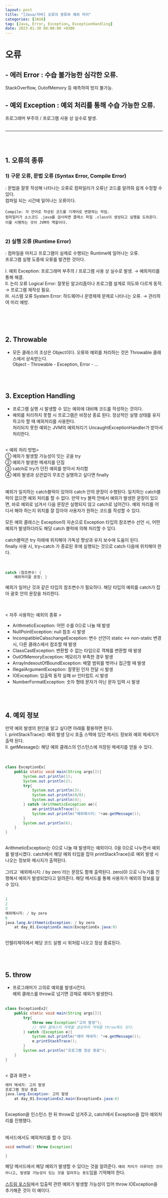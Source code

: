```yaml
---
layout: post
title: "[Java/자바] 오류의 종류와 예외 처리"
categories: [JAVA]
tag: [Java, Error, Exception, ExceptionHandling]
date: 2023-01-30 00:00:00 +0300
---
```


# 오류
## - 에러 Error : 수습 불가능한 심각한 오류.
StackOverflow, OutofMemory 등 예측하여 방지 불가능.
## - 예외 Exception : 예외 처리를 통해 수습 가능한 오류.
프로그래머 부주의 / 프로그램 사용 상 실수로 발생.
<br><br>

---

<br><br>

## 1. 오류의 종류
### 1) 구문 오류, 문법 오류 (Syntax Error, Compile Error)
 : 문법을 잘못 작성해 나타나는 오류로 컴파일러가 오류난 코드를 알려줘 쉽게 수정할 수 있다.<br> 컴파일 되는 시간에 일어나는 오류이다. <br><br>
`Compile: 각 언어로 작성된 코드를 기계어로 변환하는 작업.`<br>`컴파일러가 소스코드 .java를 검사하면 클래스 파일 .class이 생성되고 실행을 도와준다.`<br>`이를 시행하는 것이 JVM의 역할이다.`
<br><br>

### 2) 실행 오류 (Runtime Error)
 : 컴파일을 마치고 프로그램이 실제로 수행되는 Runtime에 일어나는 오류.<br>프로그램 실행 도중에 오류를 발견한 것이다.<br><br>
 Ⅰ. 예외 Exception: 프로그래머 부주의 / 프로그램 사용 상 실수로 발생. → 예외처리를 통해 해결.<br>
 Ⅱ. 논리 오류 Logical Error: 잘못된 알고리즘이나 프로그램 설계로 의도와 다르게 동작. → 프로그램 재작성 필요.<br>
 Ⅲ. 시스템 오류 System Error: 하드웨어나 운영체제 문제로 나타나는 오류. → 관리하여 미리 예방.<br>
 <br><br><br><br>
 
 ## 2. Throwable
 - 모든 클래스의 조상은 Object이다. 오류와 예외를 처리하는 것은 Throwable 클래스에서 상속받는다.<br>
 Object - Throwable - Exception, Error - ...
 <br><br><br><br>

 ## 3. Exception Handling
 - 프로그램 실행 시 발생할 수 있는 예외에 대비해 코드를 작성하는 것이다.<br>
 - 예외를 처리하지 못할 시 프로그램은 비정상 종료 된다. 정상적인 실행 상태를 유지하고자 할 때 예외처리를 사용한다.<br>
 처리되지 못한 예외는 JVM의 예외처리기 UncaughtExceptionHandler가 받아서 처리한다.<br><br>

 < 예외 처리 방법><br>
① 예외가 발생할 가능성이 잇는 곳을 try<br>
② 예외가 발생한 메세지를 던짐<br>
③ catch로 try가 던진 예외를 받아서 처리함<br>
④ 예외 발생과 상관없이 무조건 실행하고 싶다면 finally<br>
<br><br>
예외가 일치하는 catch블럭이 있어야 catch 안의 문장이 수행된다. 일치하는 catch블럭이 없으면 예외 처리를 할 수 없다. 만약 try 블럭 안에서 예외가 발생한 문장이 있으면, 바로 예외로 넘겨서 다음 문장은 실행되지 않고 catch로 넘어간다. 예외 처리를 어디서 해야 하는지 위치를 잘 잡아야 사용자가 원하는 코드를 작성할 수 있다.<br><br>모든 예외 클래스는 Exception의 자손으로 Exception 타입의 참조변수 선언 시, 어떤 예외가 발생하더라도 해당 catch 블럭에 의해 처리할 수 있다.<br><br>catch블럭은 try 아래에 위치해야 가독성 향상과 유지 보수에 도움이 된다.<br>finally 사용 시, try~catch 가 종료된 후에 실행되는 것으로 catch 다음에 위치해야 한다.<br><br><br>


```java
catch (참조변수) {
    예외처리할 문장; }
```
예외가 일어난 것과 같은 타입의 참조변수가 필요하다. 해당 타입의 예외를 catch가 잡아 괄호 안의 문장을 처리한다.<br><br><br>

< 자주 사용하는 예외의 종류 ><br>
- ArithmeticException: 어떤 수를 0으로 나눌 때 발생
- NullPointException: null 참조 시 발생
- IncompatibleCalsschangeException: 변수 선언이 static ↔ non-static 변경 시, 다른 클래스에서 참조할 때 발생
- ClassCastException: 변환할 수 없는 타임으로 객체를 변환할 때 발생
- OutOfMemoryException: 메모리가 부족한 경우 발생
- ArrayIndexoutOfBoundException: 배열 범위를 벗어나 접근할 때 발생
- IllegalArgumentException: 잘못된 인자 전달 시 발생
- IOException: 입출력 동작 실패 or 인터럽트 시 발생
- NumberFormatException: 숫자 형태 문자가 아닌 문자 입력 시 발생
<br><br><br><br>

## 4. 예외 정보
만약 예외 발생의 원인을 알고 싶다면 아래를 활용하면 된다.<br>
Ⅰ. printStackTrace(): 예외 발생 당시 호출 스택에 있던 메서드 정보와 예외 메세지가 출력 된다. <br>
Ⅱ. getMessage(): 해당 예외 클래스의 인스턴스에 저장된 메세지를 얻을 수 있다. <br>
<br><br>
```java
class ExceptionEx{
    public static void main(String args[]){
        System.out.println(1);
        System.out.println(2);
        try{
            System.out.println(3);
            System.out.println(0/0);
            System.out.println(4);
        } catch (ArithmeticException ae){
            ae.printStackTrace();
            System.out.println("예외메시지: "+ae.getMessage());
        }
        System.out.println(6);
    }
}
```
<br>
ArithmeticException는 0으로 나눌 때 발생하는 예외이다. 0을 0으로 나누면서 예외를 발생시켰다. catch에서 해당 예외 타입을 잡아 printStackTrace()로 예외 발생 시 나오는 정보와 메시지가 출력된다. <br><br>그리고 `예외메시지: / by zero`라는 문장도 함께 출력된다. zero(0) 으로 나누기를 진행해서 예외가 발생되었다고 알려준다. 해당 메서드를 통해 사용자가 예외의 정보를 알 수 있다.<br><br>

```java
1
2
3
예외메시지: / by zero
6
java.lang.ArithmeticException: / by zero
	at day_01.ExceptionEx.main(ExceptionEx.java:9)
```
<br>인텔리제이에서 해당 코드 실행 시 위처럼 나오고 정상 종료된다.<br><br><br><br>

## 5. throw
- 프로그래머가 고의로 예외를 발생시킨다.<br>예외 클래스를 throw로 넘기면 강제로 예외가 발생한다.<br><br>
```java
class ExceptionEx2{
    public static void main(String args[]){
        try{
            throw new Exception("고의 발생");
            // 예외 클래스의 객체를 생성하여 객체를 throw해도 된다.
        } catch (Exception e){
            System.out.println("에러 메세지: "+e.getMessage());
            e.printStackTrace();
        }
        System.out.println("프로그램 정상 종료");
    }
}
```
<br> < 결과 화면 >

```java
에러 메세지: 고의 발생
프로그램 정상 종료
java.lang.Exception: 고의 발생
	at day_01.ExceptionEx2.main(ExceptionEx.java:6)
```
<br> Exception을 인스턴스 한 뒤 throw로 넘겨주고, catch에서 Exception을 잡아 예외처리를 진행했다.<br><br><br>
메서드에서도 예외처리를 할 수 있다.
```java
void method() throw Exception{

}
```
해당 메서드에서 해당 예외가 발생할 수 있다는 것을 알려준다. `예외 처리가 이루어진 것이 아니고, 발생할 가능성이 있는 것을 알려주는 용도`임을 기억해야 한다.<br><br> [스트림 포스팅](https://euuns.github.io/2023-01/Stream)에서 입출력 관련 예외가 발생할 가능성이 있어 throw IOException을 추가해준 것이 이 예이다.